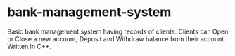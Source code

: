 # bank-management-system
Basic bank management system having records of clients. Clients can Open or Close a new account, Deposit and Withdraw balance from their account. Written in C++.

